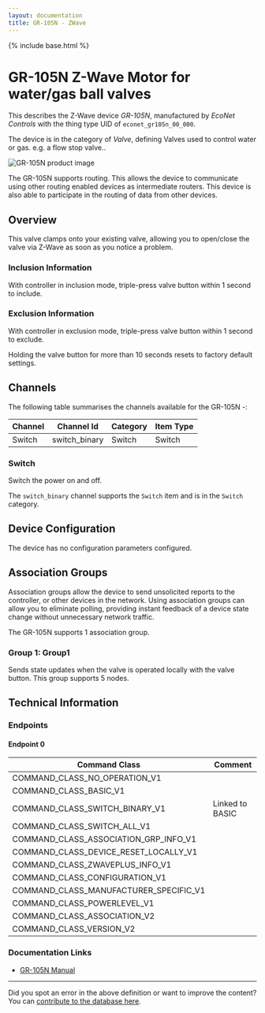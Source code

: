 ```yaml
---
layout: documentation
title: GR-105N - ZWave
---
```


{% include base.html %}

# GR-105N Z-Wave Motor for water/gas ball valves
This describes the Z-Wave device *GR-105N*, manufactured by *EcoNet Controls* with the thing type UID of ```econet_gr105n_00_000```.

The device is in the category of *Valve*, defining Valves used to control water or gas. e.g. a flow stop valve..

![GR-105N product image](https://www.cd-jackson.com/zwave_device_uploads/469/469_default.jpg)


The GR-105N supports routing. This allows the device to communicate using other routing enabled devices as intermediate routers.  This device is also able to participate in the routing of data from other devices.

## Overview

This valve clamps onto your existing valve, allowing you to open/close the valve via Z-Wave as soon as you notice a problem.

### Inclusion Information

With controller in inclusion mode, triple-press valve button within 1 second to include.

### Exclusion Information

With controller in exclusion mode, triple-press valve button within 1 second to exclude.

Holding the valve button for more than 10 seconds resets to factory default settings.

## Channels

The following table summarises the channels available for the GR-105N -:

| Channel | Channel Id | Category | Item Type |
|---------|------------|----------|-----------|
| Switch | switch_binary | Switch | Switch | 

### Switch

Switch the power on and off.

The ```switch_binary``` channel supports the ```Switch``` item and is in the ```Switch``` category.



## Device Configuration

The device has no configuration parameters configured.

## Association Groups

Association groups allow the device to send unsolicited reports to the controller, or other devices in the network. Using association groups can allow you to eliminate polling, providing instant feedback of a device state change without unnecessary network traffic.

The GR-105N supports 1 association group.

### Group 1: Group1


Sends state updates when the valve is operated locally with the valve button.
This group supports 5 nodes.

## Technical Information

### Endpoints

#### Endpoint 0

| Command Class | Comment |
|---------------|---------|
| COMMAND_CLASS_NO_OPERATION_V1| |
| COMMAND_CLASS_BASIC_V1| |
| COMMAND_CLASS_SWITCH_BINARY_V1| Linked to BASIC|
| COMMAND_CLASS_SWITCH_ALL_V1| |
| COMMAND_CLASS_ASSOCIATION_GRP_INFO_V1| |
| COMMAND_CLASS_DEVICE_RESET_LOCALLY_V1| |
| COMMAND_CLASS_ZWAVEPLUS_INFO_V1| |
| COMMAND_CLASS_CONFIGURATION_V1| |
| COMMAND_CLASS_MANUFACTURER_SPECIFIC_V1| |
| COMMAND_CLASS_POWERLEVEL_V1| |
| COMMAND_CLASS_ASSOCIATION_V2| |
| COMMAND_CLASS_VERSION_V2| |

### Documentation Links

* [GR-105N Manual](https://www.cd-jackson.com/zwave_device_uploads/469/GR-105-Auto-Valve-User-Manual.pdf)

---

Did you spot an error in the above definition or want to improve the content?
You can [contribute to the database here](http://www.cd-jackson.com/index.php/zwave/zwave-device-database/zwave-device-list/devicesummary/469).
